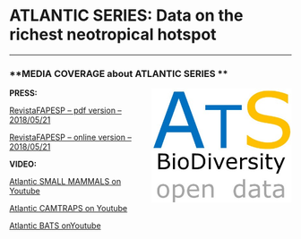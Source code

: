 # ATLANTIC SERIES: Data on the richest neotropical hotspot
--------------------------------------------------------
### **MEDIA COVERAGE about ATLANTIC SERIES **
<img align="right" width="250" src="ats_v02.jpg">



 **PRESS:**

[RevistaFAPESP – pdf version – 2018/05/21](http://revistapesquisa.fapesp.br/wp-content/uploads/2018/05/044-047_aves-e-mamiferos_267.pdf)

[RevistaFAPESP – online version – 2018/05/21](http://revistapesquisa.fapesp.br/2018/05/21/as-metamorfoses-da-mata-atlantica/?cat=ciencia)

 

**VIDEO:**

[Atlantic SMALL MAMMALS on Youtube](https://www.youtube.com/watch?v=Ohl3i26iPnA)

[Atlantic CAMTRAPS on Youtube](https://youtu.be/zay_4-BqWJc)

[Atlantic BATS onYoutube](https://www.youtube.com/watch?v=C1PLD7fZe7c)

 

